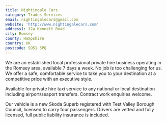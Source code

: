 ```yaml
---
title: Nightingale Cars
category: Trades Services
email: nightingalecars@gmail.com
website: 'http://www.nightingalecars.com'
address1: 32a Kennett Road
city: Romsey
county: Hampshire
country: UK
postcode: SO51 5PQ
---
```

We are an established local professional private hire business operating in the Romsey area, available 7 days a week. No job is too challenging for us. We offer a safe, comfortable service to take you to your destination at a competitive price with an executive style.

Available for private hire taxi service to any national or local destination including airport/seaport transfers. Contract work enquiries welcome.

Our vehicle is a new Skoda Superb registered with Test Valley Borough Council, licensed to carry four passengers. Drivers are vetted and fully licensed, full public liability insurance is included.
